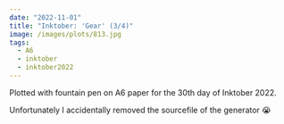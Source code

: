 ```yaml
---
date: "2022-11-01"
title: "Inktober: 'Gear' (3/4)"
image: /images/plots/813.jpg
tags:
  - A6
  - inktober
  - inktober2022
---
```


Plotted with fountain pen on A6 paper for the 30th day of Inktober 2022.

Unfortunately I accidentally removed the sourcefile of the generator 😭
